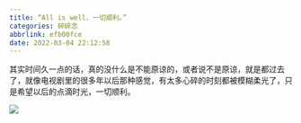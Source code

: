 ```yaml
---
title: “All is well，一切顺利。”
categories: 碎碎念
abbrlink: efb00fce
date: 2022-03-04 22:12:58
---
```


其实时间久一点的话，真的没什么是不能原谅的，或者说不是原谅，就是都过去了，就像电视剧里的很多年以后那种感觉，有太多心碎的时刻都被模糊柔光了，只是希望以后的点滴时光，一切顺利。

![](1.jpg)